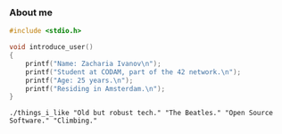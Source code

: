 ### About me
```c
#include <stdio.h>

void introduce_user()
{
    printf("Name: Zacharia Ivanov\n");
    printf("Student at CODAM, part of the 42 network.\n");
    printf("Age: 25 years.\n");
    printf("Residing in Amsterdam.\n");
}
```
` ./things_i_like "Old but robust tech." "The Beatles." "Open Source Software." "Climbing." `
